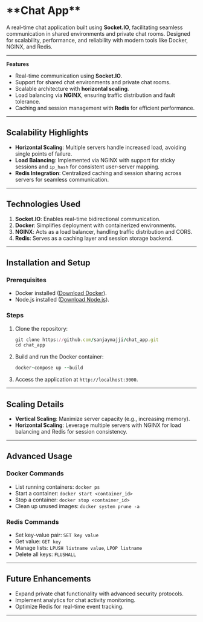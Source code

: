 

<h1>**Chat App**</h1>

A real-time chat application built using **Socket.IO**, facilitating seamless communication in shared environments and private chat rooms. Designed for scalability, performance, and reliability with modern tools like Docker, NGINX, and Redis.

---

**Features**
- Real-time communication using **Socket.IO**.
- Support for shared chat environments and private chat rooms.
- Scalable architecture with **horizontal scaling**.
- Load balancing via **NGINX**, ensuring traffic distribution and fault tolerance.
- Caching and session management with **Redis** for efficient performance.

---

## **Scalability Highlights**
- **Horizontal Scaling**: Multiple servers handle increased load, avoiding single points of failure.
- **Load Balancing**: Implemented via NGINX with support for sticky sessions and `ip_hash` for consistent user-server mapping.
- **Redis Integration**: Centralized caching and session sharing across servers for seamless communication.

---

## **Technologies Used**
1. **Socket.IO**: Enables real-time bidirectional communication.
2. **Docker**: Simplifies deployment with containerized environments.
3. **NGINX**: Acts as a load balancer, handling traffic distribution and CORS.
4. **Redis**: Serves as a caching layer and session storage backend.

---

## **Installation and Setup**

### Prerequisites
- Docker installed ([Download Docker](https://www.docker.com/)).
- Node.js installed ([Download Node.js](https://nodejs.org/)).

### Steps
1. Clone the repository:
   ```ruby
   git clone https://github.com/sanjaymajji/chat_app.git
   cd chat_app
   ```
2. Build and run the Docker container:
   ```ruby
   docker-compose up --build
   ```
3. Access the application at `http://localhost:3000`.

---

## **Scaling Details**
- **Vertical Scaling**: Maximize server capacity (e.g., increasing memory).
- **Horizontal Scaling**: Leverage multiple servers with NGINX for load balancing and Redis for session consistency.

---

## **Advanced Usage**

### Docker Commands
- List running containers: `docker ps`
- Start a container: `docker start <container_id>`
- Stop a container: `docker stop <container_id>`
- Clean up unused images: `docker system prune -a`

### Redis Commands
- Set key-value pair: `SET key value`
- Get value: `GET key`
- Manage lists: `LPUSH listname value`, `LPOP listname`
- Delete all keys: `FLUSHALL`

---

## **Future Enhancements**
- Expand private chat functionality with advanced security protocols.
- Implement analytics for chat activity monitoring.
- Optimize Redis for real-time event tracking.

---
